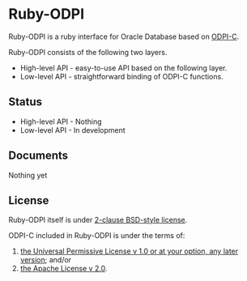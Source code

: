 # Ruby-ODPI

Ruby-ODPI is a ruby interface for Oracle Database based on [ODPI-C][].

Ruby-ODPI consists of the following two layers.

* High-level API - easy-to-use API based on the following layer.
* Low-level API - straightforward binding of ODPI-C functions.

## Status

* High-level API - Nothing
* Low-level API - In development

## Documents

Nothing yet

## License

Ruby-ODPI itself is under [2-clause BSD-style license](https://opensource.org/licenses/BSD-2-Clause).

ODPI-C included in Ruby-ODPI is under the terms of:

1. [the Universal Permissive License v 1.0 or at your option, any later version](http://oss.oracle.com/licenses/upl); and/or
2. [the Apache License v 2.0](http://www.apache.org/licenses/LICENSE-2.0). 

[ODPI-C]: https://github.com/oracle/odpi/
